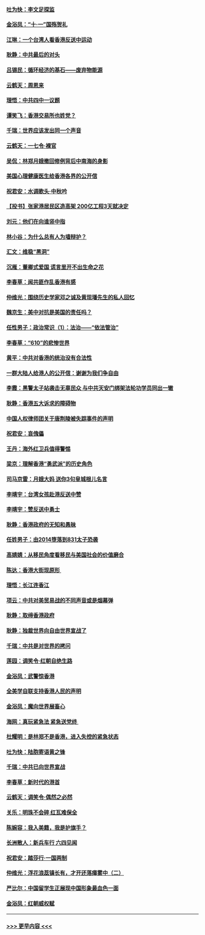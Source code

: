 #### [吐为快：李文足探监](../pages/nsc993/n11509622.md?t=09100811) 
#### [金浴凤：“十‧一”国殇贺礼](../pages/nsc993/n11509593.md?t=09100811) 
#### [江琳：一个台湾人看香港反送中运动](../pages/nsc993/n11509211.md?t=09100811) 
#### [耿静：中共最后的对头](../pages/nsc993/n11508308.md?t=09100811) 
#### [吕锡民：循环经济的基石——废弃物能源](../pages/nsc993/n11508212.md?t=09100811) 
#### [云鹤天：周恩来](../pages/nsc993/n11508055.md?t=09100811) 
#### [理悟：中共四中一议题](../pages/nsc993/n11507782.md?t=09100811) 
#### [谭笑飞：香港交易所也姓党？](../pages/nsc993/n11507753.md?t=09100811) 
#### [千瑞：世界应该发出同一个声音](../pages/nsc993/n11507290.md?t=09100811) 
#### [云鹤天：一七令‧裸官](../pages/nsc993/n11507177.md?t=09100811) 
#### [吴侃：林郑月娥撤回修例背后中南海的身影](../pages/nsc993/n11506876.md?t=09100811) 
#### [美国心理健康医生给香港各界的公开信](../pages/nsc993/n11506809.md?t=09100811) 
#### [祝君安：水调歌头‧中秋吟](../pages/nsc993/n11506758.md?t=09100811) 
#### [【投书】张家港居民区造高架 200亿工程3天就决定](../pages/nsc993/n11506682.md?t=09100811) 
#### [刘元：他们在向谁竖中指](../pages/nsc993/n11505384.md?t=09100811) 
#### [林小谷：为什么总有人为墙辩护？](../pages/nsc993/n11505226.md?t=09100811) 
#### [汇文：维稳“黑洞”](../pages/nsc993/n11504347.md?t=09100811) 
#### [沉雁：董卿式爱国 谎言里开不出生命之花](../pages/nsc993/n11503215.md?t=09100811) 
#### [李春草：闻共匪作乱香港有感](../pages/nsc993/n11503072.md?t=09100811) 
#### [仲维光：围绕历史学家邓之诚及黄现璠先生的私人回忆](../pages/nsc993/n11501330.md?t=09100811) 
#### [魏京生：美中对抗是美国的责任吗？](../pages/nsc993/n11500723.md?t=09100811) 
#### [任性男子：政治常识（1）：法治——“依法管治”](../pages/nsc993/n11500791.md?t=09100811) 
#### [李春草：“610”的悲惨世界](../pages/nsc993/n11501141.md?t=09100811) 
#### [黄平：中共对香港的统治没有合法性](../pages/nsc993/n11499473.md?t=09100811) 
#### [一群大陆人给港人的公开信：谢谢为我们争自由](../pages/nsc993/n11500402.md?t=09100811) 
#### [李霞：黑警太子站袭击无辜民众 与中共天安门绑架法轮功学员同出一辙](../pages/nsc993/n11499805.md?t=09100811) 
#### [耿静：香港五大诉求的障碍物](../pages/nsc993/n11497578.md?t=09100811) 
#### [中国人权律师团关于唐荆陵被失踪事件的声明](../pages/nsc993/n11500014.md?t=09100811) 
#### [祝君安：哀傀儡](../pages/nsc993/n11499776.md?t=09100811) 
#### [王丹：海外红卫兵值得警惕](../pages/nsc993/n11498138.md?t=09100811) 
#### [梁京：理解香港“勇武派”的历史角色](../pages/nsc993/n11498006.md?t=09100811) 
#### [司马京雷：月娥大妈  送你3句皇城根儿名言](../pages/nsc993/n11497885.md?t=09100811) 
#### [李靖宇：台湾女孩赴港反送中赞](../pages/nsc993/n11497721.md?t=09100811) 
#### [李靖宇：赞反送中勇士](../pages/nsc993/n11497452.md?t=09100811) 
#### [耿静：香港政府的无知和愚昧](../pages/nsc993/n11494238.md?t=09100811) 
#### [任姓男子：由2014堕落到831太子恐袭](../pages/nsc993/n11496683.md?t=09100811) 
#### [高婧婧：从移民角度看移民与美国社会的价值磨合](../pages/nsc993/n11495757.md?t=09100811) 
#### [陈达：香港大街现原形 ](../pages/nsc993/n11495441.md?t=09100811) 
#### [理悟：长江连香江](../pages/nsc993/n11495377.md?t=09100811) 
#### [项云：中共对美贸易战的不同声音或是烟幕弹](../pages/nsc993/n11494929.md?t=09100811) 
#### [耿静：取缔香港政府](../pages/nsc993/n11494218.md?t=09100811) 
#### [耿静：独裁世界向自由世界宣战了](../pages/nsc993/n11494190.md?t=09100811) 
#### [千瑞：中共是对世界的拷问](../pages/nsc993/n11493021.md?t=09100811) 
#### [莲园：调笑令‧红朝自绝生路](../pages/nsc993/n11493011.md?t=09100811) 
#### [金浴凤：武警惊香港](../pages/nsc993/n11492994.md?t=09100811) 
#### [全美学自联支持香港人民的声明](../pages/nsc993/n11492630.md?t=09100811) 
#### [金浴凤：魔向世界展畜心](../pages/nsc993/n11492599.md?t=09100811) 
#### [海网：真玩紧急法 紧急送党终 ](../pages/nsc993/n11492535.md?t=09100811) 
#### [杜耀明：是林郑不是香港，进入失控的紧急状态](../pages/nsc993/n11491420.md?t=09100811) 
#### [吐为快：陆胞寄语黄之锋](../pages/nsc993/n11491117.md?t=09100811) 
#### [千瑞：中共已向世界宣战](../pages/nsc993/n11490123.md?t=09100811) 
#### [李春草：新时代的港首](../pages/nsc993/n11489864.md?t=09100811) 
#### [云鹤天：调笑令·偶然之必然](../pages/nsc993/n11489701.md?t=09100811) 
#### [关乐：明珠不会碎 红瓦难保全](../pages/nsc993/n11489647.md?t=09100811) 
#### [陈婉容：我入美籍，我是护旗手？](../pages/nsc993/n11487908.md?t=09100811) 
#### [长洲散人：新兵车行 六四见闻](../pages/nsc993/n11487729.md?t=09100811) 
#### [祝君安：踏莎行‧一国两制](../pages/nsc993/n11487699.md?t=09100811) 
#### [仲维光：浮花浪蕊镇长有，才开还落瘴雾中（二）](../pages/nsc993/n11483286.md?t=09100811) 
#### [严比尔：中国留学生正展现中国形象最血色一面](../pages/nsc993/n11485145.md?t=09100811) 
#### [金浴凤：红朝威权赋](../pages/nsc993/n11485191.md?t=09100811) 

----
#### [ >>> 更早内容 <<< ](../indexes/nsc993-earlier.md)
